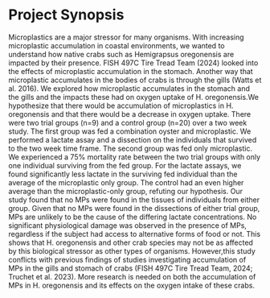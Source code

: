 # Project Synopsis

Microplastics are a major stressor for many organisms. With increasing microplastic accumulation in coastal environments, we wanted to understand how native crabs such as Hemigrapsus oregonensis are impacted by their presence. FISH 497C Tire Tread Team (2024) looked into the effects of microplastic accumulation in the stomach. Another way that microplastic accumulates in the bodies of crabs is through the gills (Watts et al. 2016). We explored how microplastic accumulates in the stomach and the gills and the impacts these had on oxygen uptake of H. oregonensis.We hypothesize that there would be accumulation of microplastics in H. oregonensis and that there would be a decrease in oxygen uptake. There were two trial groups (n=9) and a control group (n=20) over a two week study. The first group was fed a combination oyster and microplastic. We performed a lactate assay and a dissection on the individuals that survived to the two week time frame. The second group was fed only microplastic. We experienced a 75% mortality rate between the two trial groups with only one individual surviving from the fed group. For the lactate assays, we found significantly less lactate in the surviving fed individual than the average of the microplastic only group. The control had an even higher average than the microplastic-only group, refuting our hypothesis. Our study found that no MPs were found in the tissues of individuals from either group. Given that no MPs were found in the dissections of either trial group, MPs are unlikely to be the cause of the differing lactate concentrations. No significant physiological damage was observed in the presence of MPs, regardless if the subject had access to alternative forms of food or not. This shows that H. oregonensis and other crab species may not be as affected by this biological stressor as other types of organisms. However,this study conflicts with previous findings of studies investigating accumulation of MPs in the gills and stomach of crabs (FISH 497C Tire Tread Team, 2024; Truchet et al. 2023). More research is needed on both the accumulation of MPs in H. oregonensis and its effects on the oxygen intake of these crabs.

